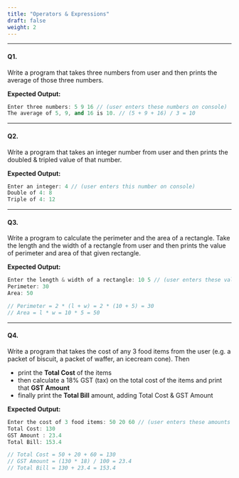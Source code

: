 ```yaml
---
title: "Operators & Expressions"
draft: false
weight: 2
---
```


---

#### Q1.

Write a program that takes three numbers from user and then prints the average of those three numbers.

**Expected Output:**

```cpp
Enter three numbers: 5 9 16 // (user enters these numbers on console)
The average of 5, 9, and 16 is 10. // (5 + 9 + 16) / 3 = 10
```

---

#### Q2.

Write a program that takes an integer number from user and then prints the doubled & tripled value of that number.

**Expected Output:**

```cpp
Enter an integer: 4 // (user enters this number on console)
Double of 4: 8
Triple of 4: 12
```

---

#### Q3.

Write a program to calculate the perimeter and the area of a rectangle.
Take the length and the width of a rectangle from user and then prints the value of perimeter and area of that given rectangle.

**Expected Output:**

```cpp
Enter the length & width of a rectangle: 10 5 // (user enters these values on console)
Perimeter: 30
Area: 50

// Perimeter = 2 * (l + w) = 2 * (10 + 5) = 30
// Area = l * w = 10 * 5 = 50
```

---

#### Q4.

Write a program that takes the cost of any 3 food items from the user (e.g. a packet of biscuit, a packet of waffer, an icecream cone). Then 
- print the **Total Cost** of the items
- then calculate a 18% GST (tax) on the total cost of the items and print that **GST Amount**
- finally print the **Total Bill** amount, adding Total Cost & GST Amount

**Expected Output:**

```cpp
Enter the cost of 3 food items: 50 20 60 // (user enters these amounts on console)
Total Cost: 130
GST Amount : 23.4
Total Bill: 153.4

// Total Cost = 50 + 20 + 60 = 130
// GST Amount = (130 * 18) / 100 = 23.4
// Total Bill = 130 + 23.4 = 153.4
```